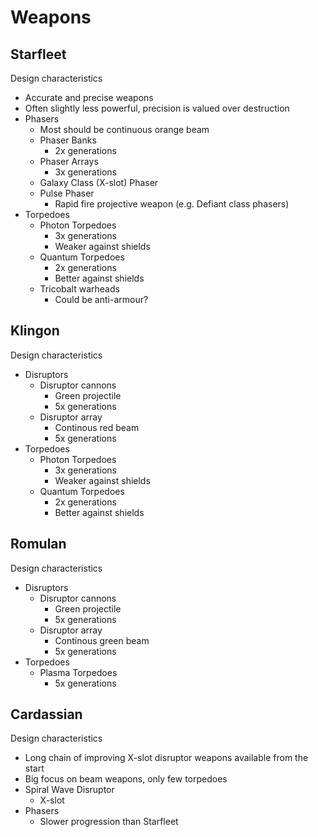 # Weapons

## Starfleet

Design characteristics

- Accurate and precise weapons
- Often slightly less powerful, precision is valued over destruction
- Phasers
  - Most should be continuous orange beam
  - Phaser Banks
    - 2x generations
  - Phaser Arrays
     - 3x generations
  - Galaxy Class (X-slot) Phaser
  - Pulse Phaser
    - Rapid fire projective weapon (e.g. Defiant class phasers)
- Torpedoes
  - Photon Torpedoes
    - 3x generations
    - Weaker against shields
  - Quantum Torpedoes
    - 2x generations
    - Better against shields
  - Tricobalt warheads
    - Could be anti-armour?

## Klingon

Design characteristics

- Disruptors
  - Disruptor cannons
    - Green projectile
    - 5x generations
  - Disruptor array
    - Continous red beam
    - 5x generations
- Torpedoes
  - Photon Torpedoes
    - 3x generations
    - Weaker against shields
  - Quantum Torpedoes
    - 2x generations
    - Better against shields

## Romulan

Design characteristics

- Disruptors
  - Disruptor cannons
    - Green projectile
    - 5x generations
  - Disruptor array
    - Continous green beam
    - 5x generations
- Torpedoes
  - Plasma Torpedoes
    - 5x generations

## Cardassian

Design characteristics

- Long chain of improving X-slot disruptor weapons available from the start
- Big focus on beam weapons, only few torpedoes
- Spiral Wave Disruptor
  - X-slot
- Phasers
  - Slower progression than Starfleet



